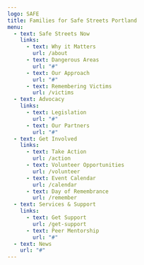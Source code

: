 ```yaml
---
logo: SAFE
title: Families for Safe Streets Portland
menu:
  - text: Safe Streets Now
    links:
      - text: Why it Matters
        url: /about
      - text: Dangerous Areas
        url: "#"
      - text: Our Approach
        url: "#"
      - text: Remembering Victims
        url: /victims
  - text: Advocacy
    links:
      - text: Legislation
        url: "#"
      - text: Our Partners
        url: "#"
  - text: Get Involved
    links:
      - text: Take Action
        url: /action
      - text: Volunteer Opportunities
        url: /volunteer
      - text: Event Calendar
        url: /calendar
      - text: Day of Remembrance
        url: /remember
  - text: Services & Support
    links:
      - text: Get Support
        url: /get-support
      - text: Peer Mentorship
        url: "#"
  - text: News
    url: "#"
---
```

